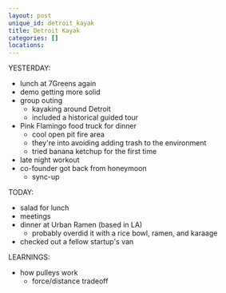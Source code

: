 ```yaml
---
layout: post
unique_id: detroit_kayak
title: Detroit Kayak
categories: []
locations: 
---
```


YESTERDAY:
* lunch at 7Greens again
* demo getting more solid
* group outing
  * kayaking around Detroit
  * included a historical guided tour
* Pink Flamingo food truck for dinner
  * cool open pit fire area
  * they're into avoiding adding trash to the environment
  * tried banana ketchup for the first time
* late night workout
* co-founder got back from honeymoon
  * sync-up

TODAY:
* salad for lunch
* meetings
* dinner at Urban Ramen (based in LA)
  * probably overdid it with a rice bowl, ramen, and karaage
* checked out a fellow startup's van

LEARNINGS:
* how pulleys work
  * force/distance tradeoff
